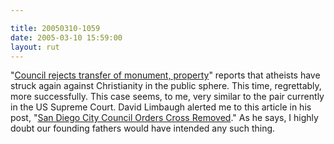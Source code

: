 ```yaml
---

title: 20050310-1059
date: 2005-03-10 15:59:00
layout: rut
---
```


<p> "<a href="http://www.signonsandiego.com/news/metro/20050309-9999-7n9cross.html">Council
rejects transfer of monument, property</a>" reports that atheists
have struck again against Christianity in the public sphere.
This time, regrettably, more successfully.  This case seems,
to me, very similar to the pair currently in the US Supreme
Court.  David Limbaugh alerted me to this article in his post, "<a href="http://www.davidlimbaugh.com/mt/archives/2005/03/san_diego_city.html">San
Diego City Council Orders Cross Removed</a>."  As he says, I highly
doubt our founding fathers would have intended any such thing.</p>


